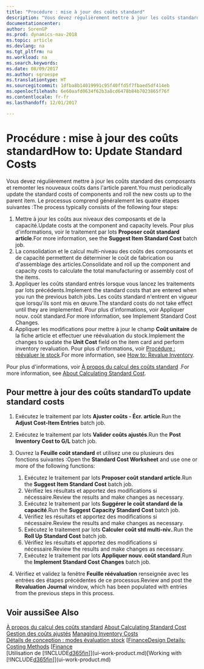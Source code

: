 ```yaml
---
title: "Procédure : mise à jour des coûts standard"
description: "Vous devez régulièrement mettre à jour les coûts standard des composants et remonter les nouveaux coûts dans l'article parent."
documentationcenter: 
author: SorenGP
ms.prod: dynamics-nav-2018
ms.topic: article
ms.devlang: na
ms.tgt_pltfrm: na
ms.workload: na
ms.search.keywords: 
ms.date: 08/09/2017
ms.author: sgroespe
ms.translationtype: HT
ms.sourcegitcommit: 1dfba8b14019991c95f40ffd5f7fbaed5df414eb
ms.openlocfilehash: 6e60aafd0634f62b3a8cd6478b84b7023865f76f
ms.contentlocale: fr-fr
ms.lasthandoff: 12/01/2017

---
```

# <a name="how-to-update-standard-costs"></a><span data-ttu-id="2dd0c-103">Procédure : mise à jour des coûts standard</span><span class="sxs-lookup"><span data-stu-id="2dd0c-103">How to: Update Standard Costs</span></span>
<span data-ttu-id="2dd0c-104">Vous devez régulièrement mettre à jour les coûts standard des composants et remonter les nouveaux coûts dans l'article parent.</span><span class="sxs-lookup"><span data-stu-id="2dd0c-104">You must periodically update the standard costs of components and roll the new costs up to the parent item.</span></span> <span data-ttu-id="2dd0c-105">Le processus comprend généralement les quatre étapes suivantes :</span><span class="sxs-lookup"><span data-stu-id="2dd0c-105">The process typically consists of the following four steps:</span></span>  

1.  <span data-ttu-id="2dd0c-106">Mettre à jour les coûts aux niveaux des composants et de la capacité.</span><span class="sxs-lookup"><span data-stu-id="2dd0c-106">Update costs at the component and capacity levels.</span></span> <span data-ttu-id="2dd0c-107">Pour plus d'informations, voir le traitement par lots **Proposer coût standard article**.</span><span class="sxs-lookup"><span data-stu-id="2dd0c-107">For more information, see the **Suggest Item Standard Cost** batch job.</span></span>  
2.  <span data-ttu-id="2dd0c-108">La consolidation et le calcul multi-niveau des coûts des composants et de capacité permettent de déterminer le coût de fabrication ou d'assemblage des articles.</span><span class="sxs-lookup"><span data-stu-id="2dd0c-108">Consolidate and roll up the component and capacity costs to calculate the total manufacturing or assembly cost of the items.</span></span>  
3.  <span data-ttu-id="2dd0c-109">Appliquer les coûts standard entrés lorsque vous lancez les traitements par lots précédents.</span><span class="sxs-lookup"><span data-stu-id="2dd0c-109">Implement the standard costs that are entered when you run the previous batch jobs.</span></span> <span data-ttu-id="2dd0c-110">Les coûts standard n'entrent en vigueur que lorsqu'ils sont mis en œuvre.</span><span class="sxs-lookup"><span data-stu-id="2dd0c-110">The standard costs do not take effect until they are implemented.</span></span> <span data-ttu-id="2dd0c-111">Pour plus d'informations, voir Appliquer nouv. coût standard.</span><span class="sxs-lookup"><span data-stu-id="2dd0c-111">For more information, see Implement Standard Cost Changes.</span></span>  
4.  <span data-ttu-id="2dd0c-112">Appliquer les modifications pour mettre à jour le champ **Coût unitaire** de la fiche article et effectuer une réévaluation du stock.</span><span class="sxs-lookup"><span data-stu-id="2dd0c-112">Implement the changes to update the **Unit Cost** field on the item card and perform inventory revaluation.</span></span> <span data-ttu-id="2dd0c-113">Pour plus d'informations, voir [Procédure : réévaluer le stock](inventory-how-revalue-inventory.md).</span><span class="sxs-lookup"><span data-stu-id="2dd0c-113">For more information, see [How to: Revalue Inventory](inventory-how-revalue-inventory.md).</span></span>  

<span data-ttu-id="2dd0c-114">Pour plus d'informations, voir [À propos du calcul des coûts standard](finance-about-calculating-standard-cost.md) .</span><span class="sxs-lookup"><span data-stu-id="2dd0c-114">For more information, see [About Calculating Standard Cost](finance-about-calculating-standard-cost.md).</span></span>  
## <a name="to-update-standard-costs"></a><span data-ttu-id="2dd0c-115">Pour mettre à jour des coûts standard</span><span class="sxs-lookup"><span data-stu-id="2dd0c-115">To update standard costs</span></span>  
1.  <span data-ttu-id="2dd0c-116">Exécutez le traitement par lots **Ajuster coûts - Écr. article**.</span><span class="sxs-lookup"><span data-stu-id="2dd0c-116">Run the **Adjust Cost-Item Entries** batch job.</span></span>  
2.  <span data-ttu-id="2dd0c-117">Exécutez le traitement par lots **Valider coûts ajustés**.</span><span class="sxs-lookup"><span data-stu-id="2dd0c-117">Run the **Post Inventory Cost to G/L** batch job.</span></span>  
3.  <span data-ttu-id="2dd0c-118">Ouvrez la **Feuille coût standard** et utilisez une ou plusieurs des fonctions suivantes :</span><span class="sxs-lookup"><span data-stu-id="2dd0c-118">Open the **Standard Cost Worksheet** and use one or more of the following functions:</span></span>  

    1.  <span data-ttu-id="2dd0c-119">Exécutez le traitement par lots **Proposer coût standard article**.</span><span class="sxs-lookup"><span data-stu-id="2dd0c-119">Run the **Suggest Item Standard Cost** batch job.</span></span>  
    2.  <span data-ttu-id="2dd0c-120">Vérifiez les résultats et apportez des modifications si nécessaire.</span><span class="sxs-lookup"><span data-stu-id="2dd0c-120">Review the results and make changes as necessary.</span></span>  
    3.  <span data-ttu-id="2dd0c-121">Exécutez le traitement par lots **Suggérer le coût standard de la capacité**.</span><span class="sxs-lookup"><span data-stu-id="2dd0c-121">Run the **Suggest Capacity Standard Cost** batch job.</span></span>  
    4.  <span data-ttu-id="2dd0c-122">Vérifiez les résultats et apportez des modifications si nécessaire.</span><span class="sxs-lookup"><span data-stu-id="2dd0c-122">Review the results and make changes as necessary.</span></span>
    5. <span data-ttu-id="2dd0c-123">Exécutez le traitement par lots **Calculer coût std multi-niv.**.</span><span class="sxs-lookup"><span data-stu-id="2dd0c-123">Run the **Roll Up Standard Cost** batch job.</span></span>
    6.  <span data-ttu-id="2dd0c-124">Vérifiez les résultats et apportez des modifications si nécessaire.</span><span class="sxs-lookup"><span data-stu-id="2dd0c-124">Review the results and make changes as necessary.</span></span>
    7.  <span data-ttu-id="2dd0c-125">Exécutez le traitement par lots **Appliquer nouv. coût standard**.</span><span class="sxs-lookup"><span data-stu-id="2dd0c-125">Run the **Implement Standard Cost Changes** batch job.</span></span>  
4.  <span data-ttu-id="2dd0c-126">Vérifiez et validez la fenêtre **Feuille réévaluation** renseignée avec les entrées des étapes précédentes de ce processus.</span><span class="sxs-lookup"><span data-stu-id="2dd0c-126">Review and post the **Revaluation Journal** window, which has been populated with entries from the previous steps in this process.</span></span>  

## <a name="see-also"></a><span data-ttu-id="2dd0c-127">Voir aussi</span><span class="sxs-lookup"><span data-stu-id="2dd0c-127">See Also</span></span>  
 <span data-ttu-id="2dd0c-128">[À propos du calcul des coûts standard](finance-about-calculating-standard-cost.md) </span><span class="sxs-lookup"><span data-stu-id="2dd0c-128">[About Calculating Standard Cost](finance-about-calculating-standard-cost.md) </span></span>  
 <span data-ttu-id="2dd0c-129">[Gestion des coûts ajustés](finance-manage-inventory-costs.md) </span><span class="sxs-lookup"><span data-stu-id="2dd0c-129">[Managing Inventory Costs](finance-manage-inventory-costs.md) </span></span>  
 <span data-ttu-id="2dd0c-130">[Détails de conception : modes évaluation stock](design-details-costing-methods.md) [[Finance](finance.md)</span><span class="sxs-lookup"><span data-stu-id="2dd0c-130">[Design Details: Costing Methods](design-details-costing-methods.md) [[Finance](finance.md)</span></span>  
 <span data-ttu-id="2dd0c-131">[Utilisation de [!INCLUDE[d365fin](includes/d365fin_md.md)]](ui-work-product.md)</span><span class="sxs-lookup"><span data-stu-id="2dd0c-131">[Working with [!INCLUDE[d365fin](includes/d365fin_md.md)]](ui-work-product.md)</span></span>  

